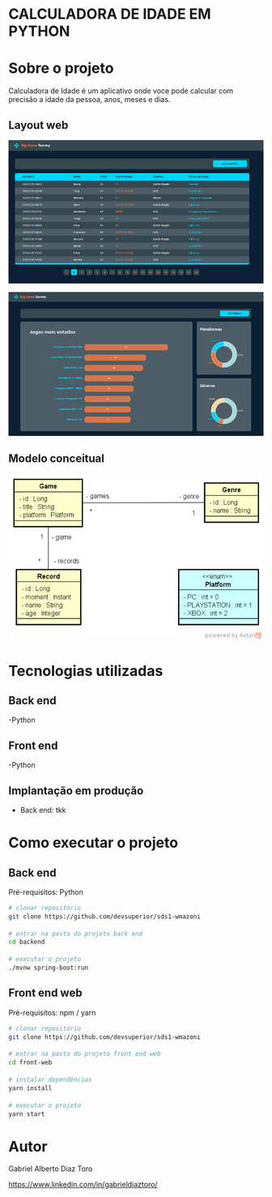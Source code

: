 # CALCULADORA DE IDADE EM PYTHON

# Sobre o projeto


Calculadora de Idade é um aplicativo onde voce pode calcular com precisão a idade da pessoa, anos, meses e dias.

## Layout web
![Web 1](https://github.com/acenelio/assets/raw/main/sds1/web1.png)

![Web 2](https://github.com/acenelio/assets/raw/main/sds1/web2.png)

## Modelo conceitual
![Modelo Conceitual](https://github.com/acenelio/assets/raw/main/sds1/modelo-conceitual.png)

# Tecnologias utilizadas
## Back end
-Python

## Front end
-Python

## Implantação em produção
- Back end: tkk

# Como executar o projeto

## Back end
Pré-requisitos: Python

```bash
# clonar repositório
git clone https://github.com/devsuperior/sds1-wmazoni

# entrar na pasta do projeto back end
cd backend

# executar o projeto
./mvnw spring-boot:run
```

## Front end web
Pré-requisitos: npm / yarn

```bash
# clonar repositório
git clone https://github.com/devsuperior/sds1-wmazoni

# entrar na pasta do projeto front end web
cd front-web

# instalar dependências
yarn install

# executar o projeto
yarn start
```

# Autor

Gabriel Alberto Diaz Toro

https://www.linkedin.com/in/gabrieldiaztoro/
